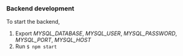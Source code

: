 ### Backend development
To start the backend, 

1. Export *MYSQL_DATABASE*, *MYSQL_USER*, *MYSQL_PASSWORD*, *MYSQL_PORT*, *MYSQL_HOST*
2. Run `$ npm start`

